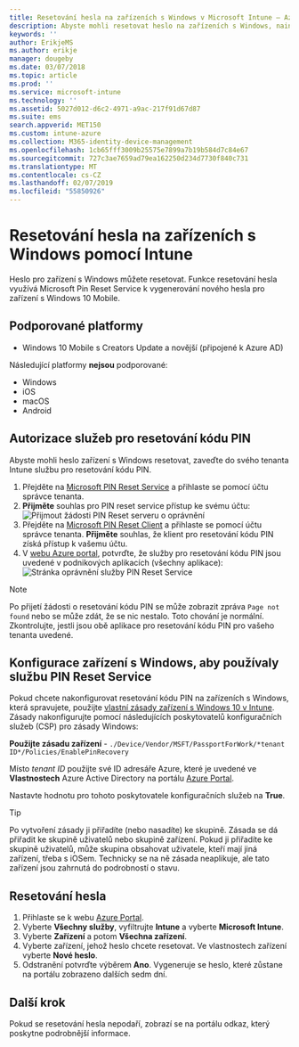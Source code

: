 ```yaml
---
title: Resetování hesla na zařízeních s Windows v Microsoft Intune – Azure | Microsoft Docs
description: Abyste mohli resetovat heslo na zařízeních s Windows, nainstalujte Microsoft Pin Reset Service a Microsoft Pin Reset Client, vytvořte zásadu pro zařízení pomocí svého ID adresáře Azure Active Directory a pak heslo resetujte na portálu Azure Portal pomocí Microsoft Intune.
keywords: ''
author: ErikjeMS
ms.author: erikje
manager: dougeby
ms.date: 03/07/2018
ms.topic: article
ms.prod: ''
ms.service: microsoft-intune
ms.technology: ''
ms.assetid: 5027d012-d6c2-4971-a9ac-217f91d67d87
ms.suite: ems
search.appverid: MET150
ms.custom: intune-azure
ms.collection: M365-identity-device-management
ms.openlocfilehash: 1cb65fff3009b25575e7899a7b19b584d7c84e67
ms.sourcegitcommit: 727c3ae7659ad79ea162250d234d7730f840c731
ms.translationtype: MT
ms.contentlocale: cs-CZ
ms.lasthandoff: 02/07/2019
ms.locfileid: "55850926"
---
```

# <a name="reset-the-passcode-on-windows-devices-using-intune"></a>Resetování hesla na zařízeních s Windows pomocí Intune

Heslo pro zařízení s Windows můžete resetovat. Funkce resetování hesla využívá Microsoft Pin Reset Service k vygenerování nového hesla pro zařízení s Windows 10 Mobile. 

## <a name="supported-platforms"></a>Podporované platformy

- Windows 10 Mobile s Creators Update a novější (připojené k Azure AD)

Následující platformy **nejsou** podporované:
- Windows
- iOS
- macOS
- Android

## <a name="authorize-the-pin-reset-services"></a>Autorizace služeb pro resetování kódu PIN

Abyste mohli heslo zařízení s Windows resetovat, zaveďte do svého tenanta Intune službu pro resetování kódu PIN.

1. Přejděte na [Microsoft PIN Reset Service](https://login.windows.net/common/oauth2/authorize?response_type=code&client_id=b8456c59-1230-44c7-a4a2-99b085333e84&resource=https%3A%2F%2Fgraph.windows.net&redirect_uri=https%3A%2F%2Fcred.microsoft.com&state=e9191523-6c2f-4f1d-a4f9-c36f26f89df0&prompt=admin_consent) a přihlaste se pomocí účtu správce tenanta.
2. **Přijměte** souhlas pro PIN reset service přístup ke svému účtu: ![Přijmout žádosti PIN Reset serveru o oprávnění](./media/pin-reset-service-home-screen.png)
3. Přejděte na [Microsoft PIN Reset Client](https://login.windows.net/common/oauth2/authorize?response_type=code&client_id=9115dd05-fad5-4f9c-acc7-305d08b1b04e&resource=https%3A%2F%2Fcred.microsoft.com%2F&redirect_uri=ms-appx-web%3A%2F%2FMicrosoft.AAD.BrokerPlugin%2F9115dd05-fad5-4f9c-acc7-305d08b1b04e&state=6765f8c5-f4a7-4029-b667-46a6776ad611&prompt=admin_consent) a přihlaste se pomocí účtu správce tenanta. **Přijměte** souhlas, že klient pro resetování kódu PIN získá přístup k vašemu účtu.
4. V [webu Azure portal](https://portal.azure.com), potvrďte, že služby pro resetování kódu PIN jsou uvedené v podnikových aplikacích (všechny aplikace): ![Stránka oprávnění služby PIN Reset Service](./media/pin-reset-service-application.png)

> [!NOTE]
> Po přijetí žádosti o resetování kódu PIN se může zobrazit zpráva `Page not found` nebo se může zdát, že se nic nestalo. Toto chování je normální. Zkontrolujte, jestli jsou obě aplikace pro resetování kódu PIN pro vašeho tenanta uvedené.

## <a name="configure-windows-devices-to-use-pin-reset"></a>Konfigurace zařízení s Windows, aby používaly službu PIN Reset Service

Pokud chcete nakonfigurovat resetování kódu PIN na zařízeních s Windows, která spravujete, použijte [vlastní zásady zařízení s Windows 10 v Intune](custom-settings-windows-10.md). Zásady nakonfigurujte pomocí následujících poskytovatelů konfiguračních služeb (CSP) pro zásady Windows:

**Použijte zásadu zařízení** - `./Device/Vendor/MSFT/PassportForWork/*tenant ID*/Policies/EnablePinRecovery`

Místo *tenant ID* použijte své ID adresáře Azure, které je uvedené ve **Vlastnostech** Azure Active Directory na portálu [Azure Portal](https://portal.azure.com).

Nastavte hodnotu pro tohoto poskytovatele konfiguračních služeb na **True**.

> [!TIP]
> Po vytvoření zásady ji přiřadíte (nebo nasadíte) ke skupině. Zásada se dá přiřadit ke skupině uživatelů nebo skupině zařízení. Pokud ji přiřadíte ke skupině uživatelů, může skupina obsahovat uživatele, kteří mají jiná zařízení, třeba s iOSem. Technicky se na ně zásada neaplikuje, ale tato zařízení jsou zahrnutá do podrobností o stavu.

## <a name="reset-the-passcode"></a>Resetování hesla

1. Přihlaste se k webu [Azure Portal](https://portal.azure.com). 
2. Vyberte **Všechny služby**, vyfiltrujte **Intune** a vyberte **Microsoft Intune**.
3. Vyberte **Zařízení** a potom **Všechna zařízení**.
4. Vyberte zařízení, jehož heslo chcete resetovat. Ve vlastnostech zařízení vyberte **Nové heslo**.
5. Odstranění potvrďte výběrem **Ano**. Vygeneruje se heslo, které zůstane na portálu zobrazeno dalších sedm dní.

## <a name="next-step"></a>Další krok

Pokud se resetování hesla nepodaří, zobrazí se na portálu odkaz, který poskytne podrobnější informace.
